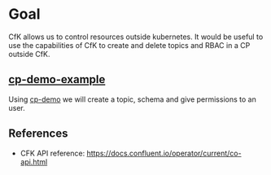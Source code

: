 
# Goal

CfK allows us to control resources outside kubernetes. It would be useful to use the capabilities of CfK to create and delete topics and RBAC in a CP outside CfK.

## [cp-demo-example](cp-demo-example/)

Using [cp-demo](https://docs.confluent.io/platform/current/tutorials/cp-demo/docs/overview.html) we will create a topic, schema and give permissions to an user.

## References

* CFK API reference: <https://docs.confluent.io/operator/current/co-api.html>
